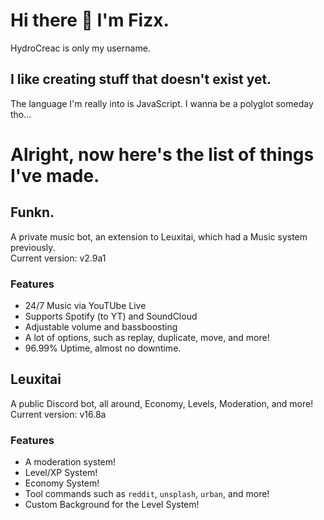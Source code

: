 # Hi there 👋 I'm Fizx.
HydroCreac is only my username.
## I like creating stuff that doesn't exist yet.

The language I'm really into is JavaScript.
I wanna be a polyglot someday tho...

# Alright, now here's the list of things I've made.

## Funkn.
A private music bot, an extension to Leuxitai, which had a Music system previously.<br/>
Current version: v2.9a1

### Features
- 24/7 Music via YouTUbe Live
- Supports Spotify (to YT) and SoundCloud
- Adjustable volume and bassboosting
- A lot of options, such as replay, duplicate, move, and more!
- 96.99% Uptime, almost no downtime.

## Leuxitai
A public Discord bot, all around, Economy, Levels, Moderation, and more!<br/>
Current version: v16.8a
### Features
- A moderation system!
- Level/XP System!
- Economy System!
- Tool commands such as `reddit`, `unsplash`, `urban`, and more!
- Custom Background for the Level System!
